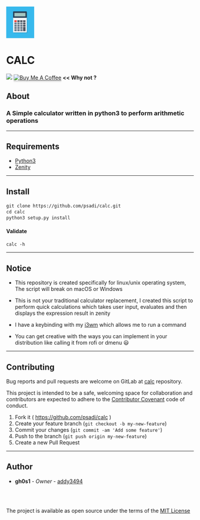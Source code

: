 <p align="left">
  <img height="85" width="75" src="https://github.com/psadi/calc/blob/main/img/calc.png">


# <strong>CALC</strong>

![](https://img.shields.io/badge/license-MIT-green.svg?style=flat)
<a href="https://www.buymeacoffee.com/addy3494" target="_blank"><img src="https://www.buymeacoffee.com/assets/img/custom_images/orange_img.png" alt="Buy Me A Coffee" style="height: 30px !important;width: 130px !important;box-shadow: 0px 3px 2px 0px rgba(190, 190, 190, 0.5) !important;-webkit-box-shadow: 0px 3px 2px 0px rgba(190, 190, 190, 0.5) !important;" ></a> <strong><< Why not ? </strong>

## <strong>About</strong>
### A Simple calculator written in python3 to perform arithmetic operations

---

## <strong>Requirements</strong>
* [Python3](https://www.python.org/downloads/source/)
* [Zenity](https://github.com/GNOME/zenity)
---
## <strong>Install</strong>
    git clone https://github.com/psadi/calc.git
    cd calc
    python3 setup.py install

#### <strong>Validate</strong>
    calc -h
---
## <strong>Notice</strong>
* This repository is created specifically for linux/unix operating system, The script will break on macOS or Windows

* This is not your traditional calculator replacement, I created this script to perform quick calculations which takes user input, evaluates and then displays the expression result in zenity

* I have a keybinding with my [i3wm](https://i3wm.org/) which allows me to run a command

* You can get creative with the ways you can implement in your distribution like calling it from rofi or dmenu :smiley:
---
## <strong>Contributing</strong>
Bug reports and pull requests are welcome on GitLab at [calc](https://github.com/psadi/calc) repository.

This project is intended to be a safe, welcoming space for collaboration and contributors are expected to adhere to the
[Contributor Covenant](http://contributor-covenant.org) code of conduct.

  1. Fork it ( https://github.com/psadi/calc )
  1. Create your feature branch (`git checkout -b my-new-feature`)
  1. Commit your changes (`git commit -am 'Add some feature'`)
  1. Push to the branch (`git push origin my-new-feature`)
  1. Create a new Pull Request

---
## <strong>Author</strong>
* **gh0s1** - *Owner* - [addy3494]( https://gitlab.com/adithya3494 )

</br>
</br>

The project is available as open source under the terms of the [MIT License](LICENSE)
